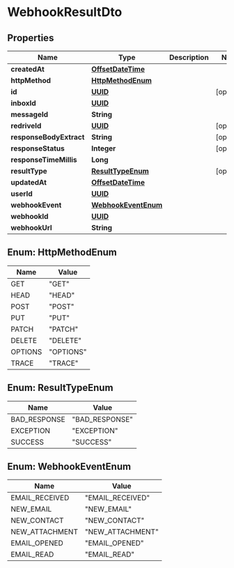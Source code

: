 

# WebhookResultDto

## Properties

Name | Type | Description | Notes
------------ | ------------- | ------------- | -------------
**createdAt** | [**OffsetDateTime**](OffsetDateTime) |  | 
**httpMethod** | [**HttpMethodEnum**](#HttpMethodEnum) |  | 
**id** | [**UUID**](UUID) |  |  [optional]
**inboxId** | [**UUID**](UUID) |  | 
**messageId** | **String** |  | 
**redriveId** | [**UUID**](UUID) |  |  [optional]
**responseBodyExtract** | **String** |  |  [optional]
**responseStatus** | **Integer** |  |  [optional]
**responseTimeMillis** | **Long** |  | 
**resultType** | [**ResultTypeEnum**](#ResultTypeEnum) |  |  [optional]
**updatedAt** | [**OffsetDateTime**](OffsetDateTime) |  | 
**userId** | [**UUID**](UUID) |  | 
**webhookEvent** | [**WebhookEventEnum**](#WebhookEventEnum) |  | 
**webhookId** | [**UUID**](UUID) |  | 
**webhookUrl** | **String** |  | 



## Enum: HttpMethodEnum

Name | Value
---- | -----
GET | &quot;GET&quot;
HEAD | &quot;HEAD&quot;
POST | &quot;POST&quot;
PUT | &quot;PUT&quot;
PATCH | &quot;PATCH&quot;
DELETE | &quot;DELETE&quot;
OPTIONS | &quot;OPTIONS&quot;
TRACE | &quot;TRACE&quot;



## Enum: ResultTypeEnum

Name | Value
---- | -----
BAD_RESPONSE | &quot;BAD_RESPONSE&quot;
EXCEPTION | &quot;EXCEPTION&quot;
SUCCESS | &quot;SUCCESS&quot;



## Enum: WebhookEventEnum

Name | Value
---- | -----
EMAIL_RECEIVED | &quot;EMAIL_RECEIVED&quot;
NEW_EMAIL | &quot;NEW_EMAIL&quot;
NEW_CONTACT | &quot;NEW_CONTACT&quot;
NEW_ATTACHMENT | &quot;NEW_ATTACHMENT&quot;
EMAIL_OPENED | &quot;EMAIL_OPENED&quot;
EMAIL_READ | &quot;EMAIL_READ&quot;




